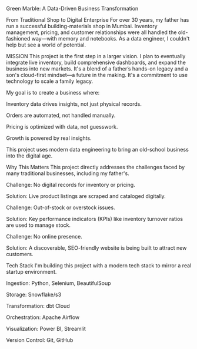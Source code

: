 Green Marble: A Data-Driven Business Transformation

From Traditional Shop to Digital Enterprise
For over 30 years, my father has run a successful building-materials shop in Mumbai. Inventory management, pricing, and customer relationships were all handled the old-fashioned way—with memory and notebooks. As a data engineer, I couldn't help but see a world of potential.

MISSION
This project is the first step in a larger vision. I plan to eventually integrate live inventory, build comprehensive dashboards, and expand the business into new markets. It's a blend of a father’s hands-on legacy and a son's cloud-first mindset—a future in the making.
It's a commitment to use technology to scale a family legacy.

My goal is to create a business where:

Inventory data drives insights, not just physical records.

Orders are automated, not handled manually.

Pricing is optimized with data, not guesswork.

Growth is powered by real insights.

This project uses modern data engineering to bring an old-school business into the digital age.

Why This Matters
This project directly addresses the challenges faced by many traditional businesses, including my father's.

Challenge: No digital records for inventory or pricing.

Solution: Live product listings are scraped and cataloged digitally.

Challenge: Out-of-stock or overstock issues.

Solution: Key performance indicators (KPIs) like inventory turnover ratios are used to manage stock.

Challenge: No online presence.

Solution: A discoverable, SEO-friendly website is being built to attract new customers.

Tech Stack
I'm building this project with a modern tech stack to mirror a real startup environment.

Ingestion: Python, Selenium, BeautifulSoup

Storage: Snowflake/s3

Transformation: dbt Cloud

Orchestration: Apache Airflow

Visualization: Power BI, Streamlit

Version Control: Git, GitHub









